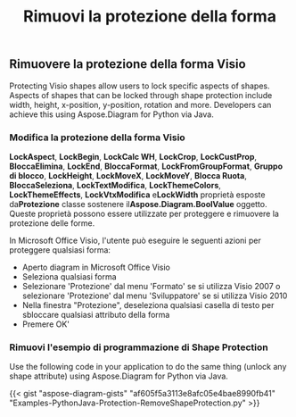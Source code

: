 ﻿---
title: Rimuovi la protezione della forma
type: docs
weight: 20
url: /it/python-java/remove-shape-protection/
description: This section explains how to remove shape protection using Aspose.Diagram for Python via Java.
---
## **Rimuovere la protezione della forma Visio**
Protecting Visio shapes allow users to lock specific aspects of shapes. Aspects of shapes that can be locked through shape protection include width, height, x-position, y-position, rotation and more. Developers can achieve this using Aspose.Diagram for Python via Java.
### **Modifica la protezione della forma Visio**
**LockAspect**, **LockBegin**, **LockCalc WH**, **LockCrop**, **LockCustProp**, **BloccaElimina**, **LockEnd**, **BloccaFormat**, **LockFromGroupFormat**, **Gruppo di blocco**, **LockHeight**, **LockMoveX**, **LockMoveY**, **Blocca Ruota**, **BloccaSeleziona**, **LockTextModifica**, **LockThemeColors**, **LockThemeEffects**, **LockVtxModifica** e**LockWidth** proprietà esposte da**Protezione** classe sostenere il**Aspose.Diagram.BoolValue** oggetto. Queste proprietà possono essere utilizzate per proteggere e rimuovere la protezione delle forme.

In Microsoft Office Visio, l'utente può eseguire le seguenti azioni per proteggere qualsiasi forma:

- Aperto diagram in Microsoft Office Visio
- Seleziona qualsiasi forma
- Selezionare 'Protezione' dal menu 'Formato' se si utilizza Visio 2007 o selezionare 'Protezione' dal menu 'Sviluppatore' se si utilizza Visio 2010
- Nella finestra "Protezione", deseleziona qualsiasi casella di testo per sbloccare qualsiasi attributo della forma
- Premere OK'

### **Rimuovi l'esempio di programmazione di Shape Protection**
Use the following code in your application to do the same thing (unlock any shape attribute) using Aspose.Diagram for Python via Java.

{{< gist "aspose-diagram-gists" "af605f5a3113e8afc05e4bae8990fb41" "Examples-PythonJava-Protection-RemoveShapeProtection.py" >}}

